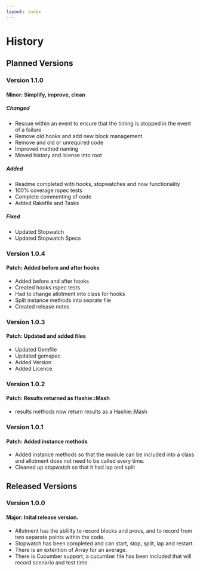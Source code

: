 ```yaml
---
layout: index
---
```



# History
## Planned Versions
### Version 1.1.0
#### Minor: Simplify, improve, clean
##### Changed
 * Rescue within an event to ensure that the timing is stopped in the event of a failure
 * Remove old hooks and add new block management
 * Remove and old or unrequired code
 * Improved method naming
 * Moved history and license into root

##### Added
 * Readme completed with hooks, stopwatches and now functionality
 * 100% coverage rspec tests
 * Complete commenting of code
 * Added Rakefile and Tasks

##### Fixed
 * Updated Stopwatch
 * Updated Stopwatch Specs

### Version 1.0.4
#### Patch: Added before and after hooks
 * Added before and after hooks
 * Created hooks rspec tests
 * Had to change allotment into class for hooks
 * Split instance methods into seprate file
 * Created release notes

### Version 1.0.3
#### Patch: Updated and added files
 * Updated Gemfile
 * Updated gemspec
 * Added Version
 * Added Licence

### Version 1.0.2
#### Patch: Results returned as Hashie::Mash
 * results methods now return results as a Hashie::Mash

### Version 1.0.1
#### Patch: Added instance methods
 * Added instance methods so that the module can be included into a class and allotment does not need to be called every time.
 * Cleaned up stopwatch so that it had lap and split

## Released Versions
### Version 1.0.0
#### Major: Inital release version.
 * Allotment has the ablility to record blocks and procs, and to record from two separate points within the code.
 * Stopwatch has been completed and can start, stop, split, lap and restart.
 * There is an extention of Array for an average.
 * There is Cucumber support, a cucumber file has been included that will record scenario and test time.
